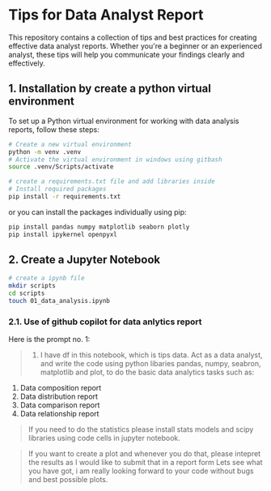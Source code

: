 # Tips for Data Analyst Report

This repository contains a collection of tips and best practices for creating effective data analyst reports. Whether you're a beginner or an experienced analyst, these tips will help you communicate your findings clearly and effectively.

## 1. Installation by create a python virtual environment
To set up a Python virtual environment for working with data analysis reports, follow these steps:

```bash
# Create a new virtual environment
python -m venv .venv
# Activate the virtual environment in windows using gitbash
source .venv/Scripts/activate

# create a requirements.txt file and add libraries inside
# Install required packages
pip install -r requirements.txt
```
or you can install the packages individually using pip:

```bash
pip install pandas numpy matplotlib seaborn plotly
pip install ipykernel openpyxl
```

## 2. Create a Jupyter Notebook

```bash
# create a ipynb file
mkdir scripts
cd scripts
touch 01_data_analysis.ipynb
```

### 2.1. Use of github copilot for data anlytics report

Here is the prompt no. 1:

> 1. I have df in this notebook, which is tips data.
Act as a data analyst, and write the code using python libaries pandas, numpy, seabron, matplotlib and plot, to do the basic data analytics tasks such as:
1. Data composition report
2. Data distribution report
3. Data comparison report
4. Data relationship report

> If you need to do the statistics please install stats models and scipy libraries using code cells in jupyter notebook.

> If you want to create a plot and whenever you do that, please intepret the results as I would like to submit that in a report form
Lets see what you have got, i am really looking forward to your code without bugs and best possible plots.
